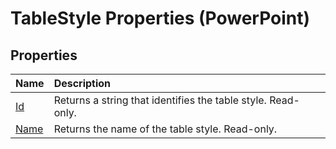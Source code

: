 
# TableStyle Properties (PowerPoint)

## Properties



|**Name**|**Description**|
|:-----|:-----|
| [Id](906fd824-b6f0-5b25-74a9-f8bb7b9ecff7.md)|Returns a string that identifies the table style. Read-only.|
| [Name](9d8f7aa5-0ece-6274-4794-559647519131.md)|Returns the name of the table style. Read-only.|
